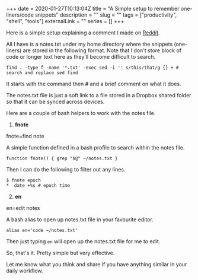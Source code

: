 +++ 
date = 2020-01-27T10:13:04Z
title = "A Simple setup to remember one-liners/code snippets"
description = ""
slug = "" 
tags = ["productivity", "shell", "tools"]
externalLink = ""
series = []
+++

Here is a simple setup explaining a comment I made on [Reddit](https://www.reddit.com/r/datascience/comments/euad2v/how_do_you_make_sure_a_tool_you_learned_in_the/ffo9bvt).

All I have is a notes.txt under my home directory where the snippets (one-liners) are stored in the following format. 
Note that I don't store block of code or longer text here as they'll become difficult to search. 

```
find . -type f -name '*.txt' -exec sed -i '' s/this/that/g {} + # search and replace sed find
```

It starts with the command then # and a brief comment on what it does.

The notes.txt file is just a soft link to a file stored in a Dropbox shared folder so that it can be synced across devices.

Here are a couple of bash helpers to work with the notes file.

1. **fnote**

fnote=find note

A simple function defined in a bash profile to search within the notes file. 

```
function fnote() { grep "$@" ~/notes.txt }
```

Then I can do the following to filter out any lines.

```
$ fnote epoch
*  date +%s # epoch time
```

2. **en**

en=edit notes

A bash alias to open up notes.txt file in your favourite editor.

```
alias en='code ~/notes.txt'
```

Then just typing `en` will open up the notes.txt file for me to edit.

So, that's it. Pretty simple but very effective.

Let me know what you think and share if you have anything similar in your daily workflow.

